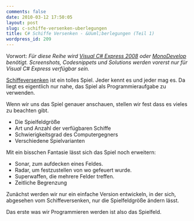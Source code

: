 ```yaml
---
comments: false
date: 2010-03-12 17:50:05
layout: post
slug: c-schiffe-versenken-uberlegungen
title: C# Schiffe Versenken - &Uuml;berlegungen (Teil 1)
wordpress_id: 209
---
```


Vorwort: _Für diese Reihe wird [Visual  C# Express 2008](http://www.microsoft.com/germany/Express/product/visualcsharpexpress.aspx) oder [MonoDevelop](http://monodevelop.com/) benötigt. Screenshots, Codesnippets und Solutions werden vorerst nur  für Visual C# Express verfügbar sein._

[Schiffeversenken](http://de.wikipedia.org/wiki/Schiffe_versenken) ist ein tolles Spiel. Jeder kennt es und jeder mag es.
Da liegt es eigentlich nur nahe, das Spiel als Programmieraufgabe zu verwenden.

Wenn wir uns das Spiel genauer anschauen, stellen wir fest dass es vieles zu beachten gibt.
	
  * Die Spielfeldgröße
  * Art und Anzahl der verfügbaren Schiffe
  * Schwierigkeitsgrad des Computergegners
  * Verschiedene Spielvarianten

Mit ein bisschen Fantasie lässt sich das Spiel noch erweitern:

	
  * Sonar, zum aufdecken eines Feldes.
  * Radar, um festzustellen von wo gefeuert wurde.
  * Superwaffen, die mehrere Felder treffen.
  * Zeitliche Begrenzung

Zunächst werden wir nur ein einfache Version entwickeln, in der sich, abgesehen vom Schiffeversenken, nur die Spielfeldgröße ändern lässt.

Das erste was wir Programmieren werden ist also das Spielfeld.
